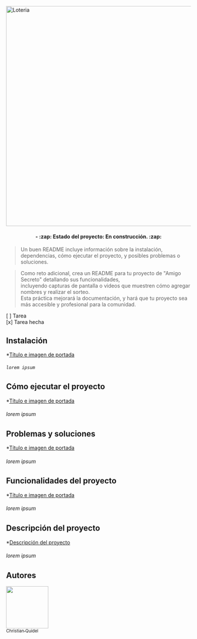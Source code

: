 <img src="https://github.com/user-attachments/assets/0f454203-6820-43cd-b68c-1184a383292b" alt="Loteria" width="600" />



<h4 align="center">- :zap: Estado del proyecto: En construcción. :zap: </h4>


> Un buen README incluye información sobre la instalación, dependencias, cómo ejecutar el proyecto, y posibles problemas o soluciones.  
  
> Como reto adicional, crea un README para tu proyecto de "Amigo Secreto" detallando sus funcionalidades,  
> incluyendo capturas de pantalla o videos que muestren cómo agregar nombres y realizar el sorteo.  
> Esta práctica mejorará la documentación, y hará que tu proyecto sea más accesible y profesional para la comunidad.

[ ] Tarea  
[x] Tarea hecha

## Instalación
*[Título e imagen de portada](#Título-e-imagen-de-portada)
###### `lorem ipsum`
## Cómo ejecutar el proyecto
*[Título e imagen de portada](#Título-e-imagen-de-portada)
###### lorem ipsum
## Problemas y soluciones
*[Título e imagen de portada](#Título-e-imagen-de-portada)
###### lorem ipsum
## Funcionalidades del proyecto
*[Título e imagen de portada](#Título-e-imagen-de-portada)
###### lorem ipsum
## Descripción del proyecto
*[Descripción del proyecto](#descripción-del-proyecto)
###### lorem ipsum
## Autores
[<img src="https://avatars.githubusercontent.com/u/37356058?v=4" width=115><br><sub>Christian Quidel</sub>](https://github.com/reddjedet) 
